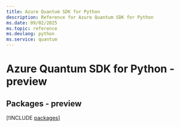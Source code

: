 ```yaml
---
title: Azure Quantum SDK for Python
description: Reference for Azure Quantum SDK for Python
ms.date: 09/02/2025
ms.topic: reference
ms.devlang: python
ms.service: quantum
---
```

# Azure Quantum SDK for Python - preview
## Packages - preview
[!INCLUDE [packages](quantum-index.md)]